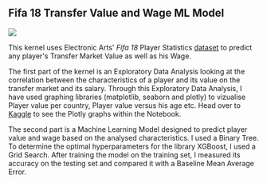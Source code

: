 ## Fifa 18 Transfer Value and Wage ML Model

![](https://media.playstation.com/is/image/SCEA/ea-sports-fifa-18-llisting-thumb-01-us-02jun17?$Icon$)

This kernel uses Electronic Arts' *Fifa 18* Player Statistics [dataset](https://www.kaggle.com/thec03u5/fifa-18-demo-player-dataset) to predict any player's Transfer Market Value as well as his Wage.

The first part of the kernel is an Exploratory Data Analysis looking at the correlation between the characteristics of a player and its value on the transfer market and its salary. Through this Exploratory Data Analysis, I have used graphing libraries (matplotlib, seaborn and plotly) to vizualise Player value per country, Player value versus his age etc. Head over to [Kaggle](https://www.kaggle.com/fournierp/fifa-18-transfer-value-wage-model/) to see the Plotly graphs within the Notebook.

The second part is a Machine Learning Model designed to predict player value and wage based on the analysed characteristics. I used a Binary Tree. To determine the optimal hyperparameters for the library XGBoost, I used a Grid Search. After training the model on the training set, I measured its accuracy on the testing set and compared it with a Baseline Mean Average Error.
